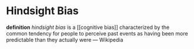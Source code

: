 # Hindsight Bias

**definition** _hindsight bias_ is a [[cognitive bias]] characterized by the common tendency for people to perceive past events as having been more predictable than they actually were &mdash; Wikipedia
